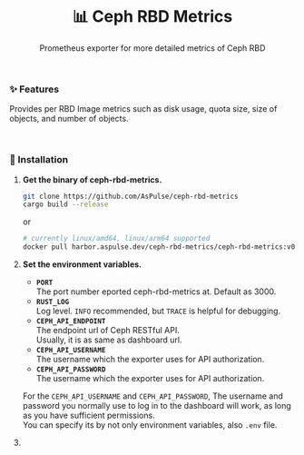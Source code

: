 <h1 align="center" style="border-bottom: none;">📊 Ceph RBD Metrics</h1>
<p align="center">Prometheus exporter for more detailed metrics of Ceph RBD</p>

<br />


### ✨ Features
Provides per RBD Image metrics such as disk usage, quota size, size of objects, and number of objects.

<br />

### 💠 Installation
1. **Get the binary of ceph-rbd-metrics.**
   ```sh
   git clone https://github.com/AsPulse/ceph-rbd-metrics
   cargo build --release
   ```
   or
   ```sh
   # currently linux/amd64, linux/arm64 supported
   docker pull harbor.aspulse.dev/ceph-rbd-metrics/ceph-rbd-metrics:v0.1.0`
   ```

  
2. **Set the environment variables.**
   - **`PORT`**  
       The port number eported ceph-rbd-metrics at. Default as 3000.
   - **`RUST_LOG`**  
       Log level. `INFO` recommended, but `TRACE` is helpful for debugging.
   - **`CEPH_API_ENDPOINT`**  
       The endpoint url of Ceph RESTful API.  
       Usually, it is as same as dashboard url.
   - **`CEPH_API_USERNAME`**  
       The username which the exporter uses for API authorization.
   - **`CEPH_API_PASSWORD`**  
       The username which the exporter uses for API authorization.
  
   For the `CEPH_API_USERNAME` and `CEPH_API_PASSWORD`, The username and password you normally use to log in to the dashboard will work, as long as you have sufficient permissions.  
   You can specify its by not only environment variables, also `.env` file.

3.  
